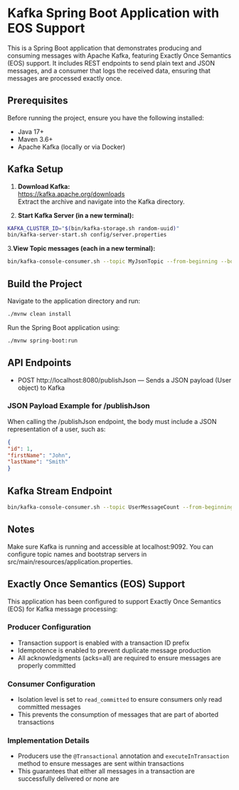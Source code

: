 # Kafka Spring Boot Application with EOS Support

This is a Spring Boot application that demonstrates producing and consuming messages with Apache Kafka, featuring Exactly Once Semantics (EOS) support. It includes REST endpoints to send plain text and JSON messages, and a consumer that logs the received data, ensuring that messages are processed exactly once.

## Prerequisites

Before running the project, ensure you have the following installed:

- Java 17+
- Maven 3.6+
- Apache Kafka (locally or via Docker)

## Kafka Setup

1. **Download Kafka:**  
   https://kafka.apache.org/downloads  
   Extract the archive and navigate into the Kafka directory.

2. **Start Kafka Server (in a new terminal):**

```bash
KAFKA_CLUSTER_ID="$(bin/kafka-storage.sh random-uuid)"
bin/kafka-server-start.sh config/server.properties
```

3.**View Topic messages (each in a new terminal):**
```bash
bin/kafka-console-consumer.sh --topic MyJsonTopic --from-beginning --bootstrap-server localhost:9092
```

## Build the Project
Navigate to the application directory and run:

```bash
./mvnw clean install
```
Run the Spring Boot application using:
```bash
./mvnw spring-boot:run
```

## API Endpoints
- POST http://localhost:8080/publishJson — Sends a JSON payload (User object) to Kafka

### JSON Payload Example for /publishJson
When calling the /publishJson endpoint, the body must include a JSON representation of a user, such as:

```json
{
"id": 1,
"firstName": "John",
"lastName": "Smith"
}
```

## Kafka Stream Endpoint
```bash
bin/kafka-console-consumer.sh --topic UserMessageCount --from-beginning --bootstrap-server localhost:9092 --property print.key=true --property print.value=true --property key.separator=": " --property value.deserializer=org.apache.kafka.common.serialization.LongDeserializer
```

## Notes
Make sure Kafka is running and accessible at localhost:9092. You can configure topic names and bootstrap servers in src/main/resources/application.properties.

## Exactly Once Semantics (EOS) Support

This application has been configured to support Exactly Once Semantics (EOS) for Kafka message processing:

### Producer Configuration
- Transaction support is enabled with a transaction ID prefix
- Idempotence is enabled to prevent duplicate message production
- All acknowledgments (acks=all) are required to ensure messages are properly committed

### Consumer Configuration
- Isolation level is set to `read_committed` to ensure consumers only read committed messages
- This prevents the consumption of messages that are part of aborted transactions

### Implementation Details
- Producers use the `@Transactional` annotation and `executeInTransaction` method to ensure messages are sent within transactions
- This guarantees that either all messages in a transaction are successfully delivered or none are
